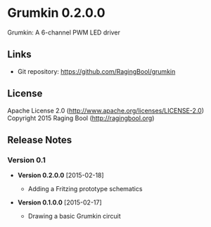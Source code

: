 # Grumkin 0.2.0.0
Grumkin: A 6-channel PWM LED driver

## Links
* Git repository: https://github.com/RagingBool/grumkin

## License
Apache License 2.0 (http://www.apache.org/licenses/LICENSE-2.0)
Copyright 2015 Raging Bool (http://ragingbool.org)

## Release Notes
### Version 0.1

* **Version 0.2.0.0** [2015-02-18]
  * Adding a Fritzing prototype schematics

* **Version 0.1.0.0** [2015-02-17]
  * Drawing a basic Grumkin circuit
